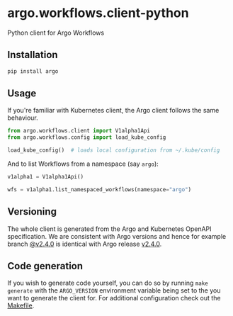 # argo.workflows.client-python
Python client for Argo Workflows


## Installation

```bash
pip install argo
```

## Usage

If you're familiar with Kubernetes client, the Argo client follows the same behaviour.

```python
from argo.workflows.client import V1alpha1Api
from argo.workflows.config import load_kube_config

load_kube_config()  # loads local configuration from ~/.kube/config
```

And to list Workflows from a namespace (say `argo`):

```python
v1alpha1 = V1alpha1Api()

wfs = v1alpha1.list_namespaced_workflows(namespace="argo")
```

## Versioning

The whole client is generated from the Argo and Kubernetes OpenAPI specification. We are consistent with Argo versions and hence for example branch [@v2.4.0](https://github.com/CermakM/argo.workflows.client-python/tree/v2.4.0) is identical with Argo release [v2.4.0](https://github.com/argo.workflows.roj/argo.workflows.releases/tag/v2.4.0).


## Code generation

If you wish to generate code yourself, you can do so by running `make generate` with the `ARGO_VERSION` environment variable being set to the you want to generate the client for.
For additional configuration check out the [Makefile](./Makefile).